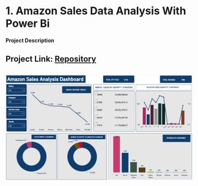# 1.  Amazon Sales Data Analysis With Power Bi

#### Project Description 

Project Link: [Repository](https://github.com/princepeprah/Amazon-sales-data-analysis/tree/main)
---
![Completed Project Dashboard](Amazon-sales-data-analytics.jpg)
---
